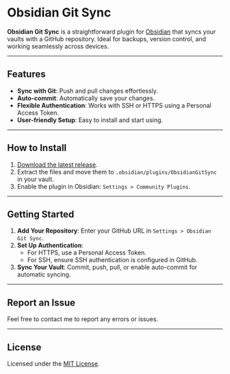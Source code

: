# Obsidian Git Sync

**Obsidian Git Sync** is a straightforward plugin for [Obsidian](https://obsidian.md) that syncs your vaults with a GitHub repository. Ideal for backups, version control, and working seamlessly across devices.

---

## Features

- **Sync with Git**: Push and pull changes effortlessly.
- **Auto-commit**: Automatically save your changes.
- **Flexible Authentication**: Works with SSH or HTTPS using a Personal Access Token.
- **User-friendly Setup**: Easy to install and start using.

---

## How to Install

1. [Download the latest release](https://github.com/Stiff-Rock/ObsidianGitSync/releases/latest).
2. Extract the files and move them to `.obsidian/plugins/ObsidianGitSync` in your vault.
3. Enable the plugin in Obsidian: `Settings > Community Plugins`.

---

## Getting Started

1. **Add Your Repository**: Enter your GitHub URL in `Settings > Obsidian Git Sync`.
2. **Set Up Authentication**: 
   - For HTTPS, use a Personal Access Token.
   - For SSH, ensure SSH authentication is configured in GitHub.
3. **Sync Your Vault**: Commit, push, pull, or enable auto-commit for automatic syncing.

---

## Report an Issue

Feel free to contact me to report any errors or issues.

---

## License

Licensed under the [MIT License](https://opensource.org/licenses/MIT).
